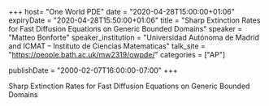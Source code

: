 +++
  host= "One World PDE"
  date = "2020-04-28T15:00:00+01:06"
  expiryDate = "2020-04-28T15:50:00+01:06"
  title = "Sharp Extinction Rates for Fast Diffusion Equations on Generic Bounded Domains"
  speaker = "Matteo Bonforte"
  speaker_institution = "Universidad Autónoma de Madrid and ICMAT – Instituto de Ciencias Matematicas"
  talk_site = "https://people.bath.ac.uk/mw2319/owpde/"
  categories = ["AP"]

  publishDate = "2000-02-07T16:00:00-07:00"
+++

Sharp Extinction Rates for Fast Diffusion Equations on Generic Bounded Domains